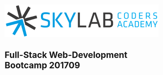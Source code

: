 ![Skylab Coders Academy](./stuff/misc/skylab-logo.png)

# Full-Stack Web-Development Bootcamp 201709